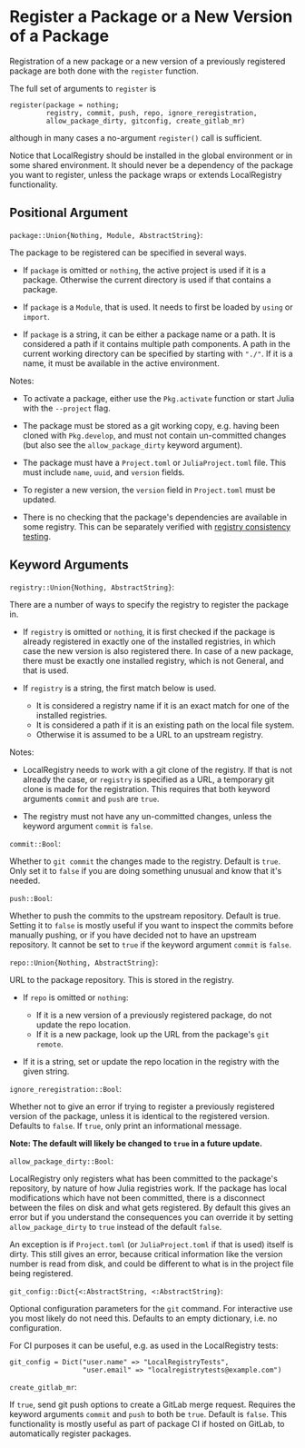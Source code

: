 # Register a Package or a New Version of a Package

Registration of a new package or a new version of a previously
registered package are both done with the `register` function.

The full set of arguments to `register` is
```
register(package = nothing;
         registry, commit, push, repo, ignore_reregistration,
         allow_package_dirty, gitconfig, create_gitlab_mr)
```

although in many cases a no-argument `register()` call is sufficient.

Notice that LocalRegistry should be installed in the global
environment or in some shared environment. It should never be a
dependency of the package you want to register, unless the package
wraps or extends LocalRegistry functionality.

## Positional Argument

`package::Union{Nothing, Module, AbstractString}`:

The package to be registered can be specified in several ways.

* If `package` is omitted or `nothing`, the active project is used if
  it is a package. Otherwise the current directory is used if that
  contains a package.

* If `package` is a `Module`, that is used. It needs to first be
  loaded by `using` or `import`.

* If `package` is a string, it can be either a package name or a
  path. It is considered a path if it contains multiple path
  components. A path in the current working directory can be specified
  by starting with `"./"`. If it is a name, it must be available in
  the active environment.

Notes:

* To activate a package, either use the `Pkg.activate` function or
  start Julia with the `--project` flag.

* The package must be stored as a git working copy, e.g. having been
  cloned with `Pkg.develop`, and must not contain un-committed changes
  (but also see the `allow_package_dirty` keyword argument).

* The package must have a `Project.toml` or `JuliaProject.toml`
  file. This must include `name`, `uuid`, and `version` fields.

* To register a new version, the `version` field in `Project.toml`
  must be updated.

* There is no checking that the package's dependencies are available
  in some registry. This can be separately verified with [registry
  consistency testing](registry_ci.md).

## Keyword Arguments

`registry::Union{Nothing, AbstractString}`:

There are a number of ways to specify the registry to register the
package in.

* If `registry` is omitted or `nothing`, it is first checked if the
  package is already registered in exactly one of the installed
  registries, in which case the new version is also registered there.
  In case of a new package, there must be exactly one installed
  registry, which is not General, and that is used.

* If `registry` is a string, the first match below is used.
  * It is considered a registry name if it is an exact match for one of
    the installed registries.
  * It is considered a path if it is an existing path on the local
    file system.
  * Otherwise it is assumed to be a URL to an upstream registry.

Notes:

* LocalRegistry needs to work with a git clone of the registry. If
  that is not already the case, or `registry` is specified as a URL, a
  temporary git clone is made for the registration. This requires that
  both keyword arguments `commit` and `push` are `true`.

* The registry must not have any un-committed changes, unless the
  keyword argument `commit` is `false`.

`commit::Bool`:

Whether to `git commit` the changes made to the registry. Default is
`true`. Only set it to `false` if you are doing something unusual and
know that it's needed.

`push::Bool`:

Whether to push the commits to the upstream repository. Default is
true. Setting it to `false` is mostly useful if you want to inspect
the commits before manually pushing, or if you have decided not to
have an upstream repository. It cannot be set to `true` if the keyword
argument `commit` is `false`.

`repo::Union{Nothing, AbstractString}`:

URL to the package repository. This is stored in the registry.

* If `repo` is omitted or `nothing`:
  * If it is a new version of a previously registered package, do not
    update the repo location.
  * If it is a new package, look up the URL from the package's `git
    remote`.

* If it is a string, set or update the repo location in the registry
  with the given string.

`ignore_reregistration::Bool`:

Whether not to give an error if trying to register a previously
registered version of the package, unless it is identical to the
registered version. Defaults to `false`. If `true`, only print an
informational message.

**Note: The default will likely be changed to `true` in a future update.**

`allow_package_dirty::Bool`:

LocalRegistry only registers what has been committed to the
package's repository, by nature of how Julia registries work. If the
package has local modifications which have not been committed, there
is a disconnect between the files on disk and what gets registered. By
default this gives an error but if you understand the consequences you
can override it by setting `allow_package_dirty` to `true` instead of
the default `false`.

An exception is if `Project.toml` (or `JuliaProject.toml` if
that is used) itself is dirty. This still gives an error, because
critical information like the version number is read from disk, and
could be different to what is in the project file being registered.

`git_config::Dict{<:AbstractString, <:AbstractString}`:

Optional configuration parameters for the `git` command. For
interactive use you most likely do not need this. Defaults to
an empty dictionary, i.e. no configuration.

For CI purposes it can be useful, e.g. as used in the LocalRegistry
tests:
```
git_config = Dict("user.name" => "LocalRegistryTests",
                  "user.email" => "localregistrytests@example.com")
```

`create_gitlab_mr`:

If `true`, send git push options to create a GitLab merge
request. Requires the keyword arguments `commit` and `push` to both be
`true`. Default is `false`. This functionality is mostly useful as
part of package CI if hosted on GitLab, to automatically register
packages.
